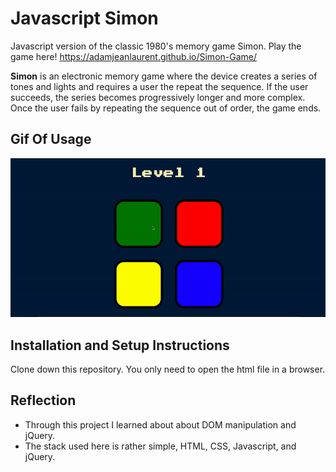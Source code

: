 # Javascript Simon

Javascript version of the classic 1980's memory game Simon. 
Play the game here! https://adamjeanlaurent.github.io/Simon-Game/

<strong>Simon</strong> is an electronic memory game where the device creates a series of tones and lights and requires a user the repeat the sequence. If the user succeeds, the series becomes progressively longer and more complex. Once the user fails by repeating the sequence out of order, the game ends. 

## Gif Of Usage

<img src = "simon.gif">

## Installation and Setup Instructions

Clone down this repository. You only need to open the html file in a browser.

## Reflection

- Through this project I learned about about DOM manipulation and jQuery.
- The stack used here is rather simple, HTML, CSS, Javascript, and jQuery.
